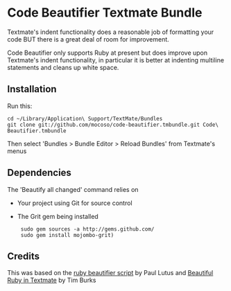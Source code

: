 # Code Beautifier Textmate Bundle

Textmate's indent functionality does a reasonable job of formatting your code BUT there is a great deal of room for improvement.

Code Beautifier only supports Ruby at present but does improve upon Textmate's indent functionality, in particular it is better at indenting multiline statements and cleans up white space.

## Installation

Run this:

    cd ~/Library/Application\ Support/TextMate/Bundles
    git clone git://github.com/mocoso/code-beautifier.tmbundle.git Code\ Beautifier.tmbundle

Then select 'Bundles > Bundle Editor > Reload Bundles' from Textmate's menus

## Dependencies

The 'Beautify all changed' command relies on

 - Your project using Git for source control
 - The Grit gem being installed

        sudo gem sources -a http://gems.github.com/
        sudo gem install mojombo-grit)

## Credits

This was based on the [ruby beautifier script][rbs] by Paul Lutus and [Beautiful Ruby in Textmate][brit] by Tim Burks

  [rbs]:http://www.arachnoid.com/ruby/rubyBeautifier.html
  [brit]:http://blog.neontology.com/posts/2006/05/10/beautiful-ruby-in-textmate
